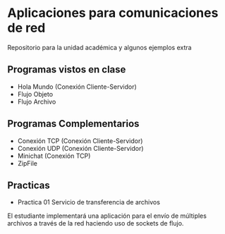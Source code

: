 # Aplicaciones para comunicaciones de red

Repositorio para la unidad académica y algunos ejemplos extra

##  Programas vistos en clase
* Hola Mundo (Conexión Cliente-Servidor)
* Flujo Objeto
* Flujo Archivo

##  Programas Complementarios
* Conexión TCP (Conexión Cliente-Servidor)
* Conexión UDP (Conexión Cliente-Servidor)
* Minichat (Conexión TCP)
* ZipFile

##  Practicas
*   Practica 01 Servicio de transferencia de archivos

El estudiante implementará una aplicación para el envío de múltiples archivos a través de la red haciendo uso de sockets de flujo. 

        